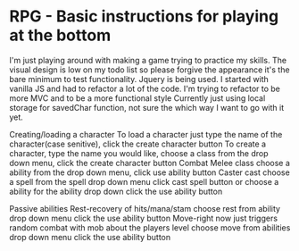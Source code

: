 # RPG - Basic instructions for playing at the bottom

I'm just playing around with making a game trying to practice my skills.
The visual design is low on my todo list so please forgive the appearance it's the bare minimum to test functionality.
Jquery is being used. I started with vanilla JS and had to refactor a lot of the code.
I'm trying to refactor to be more MVC and to be a more functional style
Currently just using local storage for savedChar function, not sure the which way I want to go with it yet.

Creating/loading a character
  To load a character
    just type the name of the character(case senitive),
     click the create character button
  To create a character,
    type the name you would like,
    choose a class from the drop down menu,
    click the create character button
Combat
  Melee class
    choose a ability from the drop down menu,
    click use ability button
  Caster cast
    choose a spell from the spell drop down menu
    click cast spell button
    or
    choose a ability for the ability drop down
    click the use ability button

Passive abilities
  Rest-recovery of hits/mana/stam
    choose rest from ability drop down menu
    click the use ability button
  Move-right now just triggers random combat with mob about the players level
    choose move from abilities drop down menu
    click the use ability button
